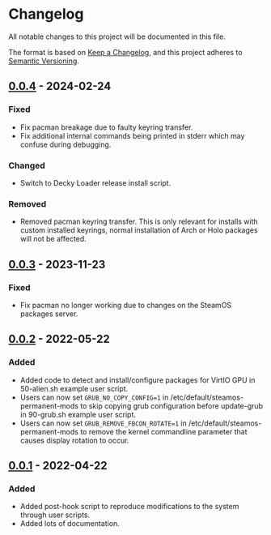 # Changelog

All notable changes to this project will be documented in this file.

The format is based on [Keep a Changelog](https://keepachangelog.com/en/1.0.0/),
and this project adheres to [Semantic Versioning](https://semver.org/spec/v2.0.0.html).

## [0.0.4] - 2024-02-24

### Fixed

- Fix pacman breakage due to faulty keyring transfer.
- Fix additional internal commands being printed in stderr which may confuse
  during debugging.

### Changed

- Switch to Decky Loader release install script.

### Removed

- Removed pacman keyring transfer. This is only relevant for installs with
  custom installed keyrings, normal installation of Arch or Holo packages will
  not be affected.

## [0.0.3] - 2023-11-23

### Fixed

- Fix pacman no longer working due to changes on the SteamOS packages server.

## [0.0.2] - 2022-05-22

### Added

- Added code to detect and install/configure packages for VirtIO GPU in
  50-alien.sh example user script.
- Users can now set `GRUB_NO_COPY_CONFIG=1` in
  /etc/default/steamos-permanent-mods to skip copying grub configuration before
  update-grub in 90-grub.sh example user script.
- Users can now set `GRUB_REMOVE_FBCON_ROTATE=1` in
  /etc/default/steamos-permanent-mods to remove the kernel commandline parameter
  that causes display rotation to occur.

## [0.0.1] - 2022-04-22

### Added

- Added post-hook script to reproduce modifications to the system through user scripts.
- Added lots of documentation.

[0.0.4]: https://github.com/icedream/steamos-permanent-mods/releases/tag/v0.0.4
[0.0.3]: https://github.com/icedream/steamos-permanent-mods/releases/tag/v0.0.3
[0.0.2]: https://github.com/icedream/steamos-permanent-mods/releases/tag/v0.0.2
[0.0.1]: https://github.com/icedream/steamos-permanent-mods/releases/tag/v0.0.1
